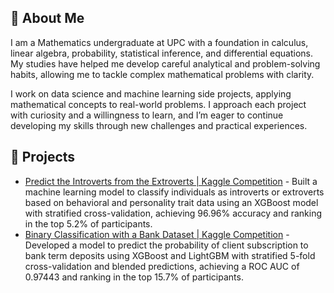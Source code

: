 ## 👋 About Me

I am a Mathematics undergraduate at UPC with a foundation in calculus, linear algebra, probability, statistical inference, and differential equations. My studies have helped me develop careful analytical and problem-solving habits, allowing me to tackle complex mathematical problems with clarity.

I work on data science and machine learning side projects, applying mathematical concepts to real-world problems. I approach each project with curiosity and a willingness to learn, and I’m eager to continue developing my skills through new challenges and practical experiences.

## 🎯 Projects

- [Predict the Introverts from the Extroverts | Kaggle Competition](https://github.com/oriolraventost/Kaggle-Competitions/blob/main/predict-the-introverts-from-the-extroverts.ipynb) - Built a machine learning model to classify individuals as introverts or extroverts based on behavioral and personality trait data using an XGBoost model with stratified cross-validation, achieving 96.96% accuracy and ranking in the top 5.2% of participants.
- [Binary Classification with a Bank Dataset | Kaggle Competition](https://github.com/oriolraventost/Kaggle-Competitions/blob/main/binary-classification-with-a-bank-dataset.ipynb) - Developed a model to predict the probability of client subscription to bank term deposits using XGBoost and LightGBM with stratified 5-fold cross-validation and blended predictions, achieving a ROC AUC of 0.97443 and ranking in the top 15.7% of participants.
  

<!--
**oriolraventost/oriolraventost** is a ✨ _special_ ✨ repository because its `README.md` (this file) appears on your GitHub profile.

Here are some ideas to get you started:

- 🔭 I’m currently working on ...
- 🌱 I’m currently learning ...
- 👯 I’m looking to collaborate on ...
- 🤔 I’m looking for help with ...
- 💬 Ask me about ...
- 📫 How to reach me: ...
- 😄 Pronouns: ...
- ⚡ Fun fact: ...
-->
